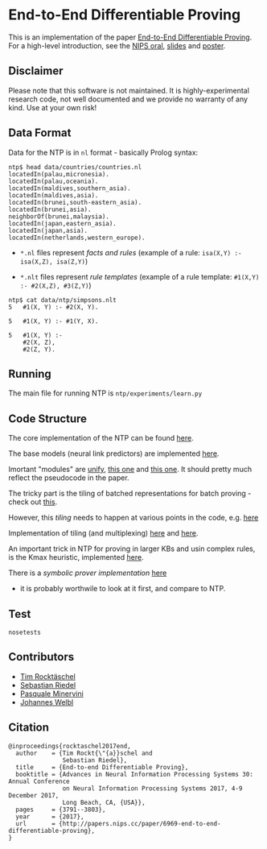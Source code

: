 # End-to-End Differentiable Proving
This is an implementation of the paper [End-to-End Differentiable Proving](http://papers.nips.cc/paper/6969-end-to-end-differentiable-proving.pdf). For a high-level introduction, see the [NIPS oral](https://www.youtube.com/watch?v=WWWQXTb_69c&t=1700s), [slides](https://rockt.github.io/pdf/rocktaschel2017end-slides.pdf) and [poster](https://rockt.github.io/pdf/rocktaschel2017end-poster.pdf).


## Disclaimer
Please note that this software is not maintained. It is highly-experimental research code, not well documented and we provide no warranty of any kind. Use at your own risk!

## Data Format

Data for the NTP is in `nl` format - basically Prolog syntax:

```shell
ntp$ head data/countries/countries.nl
locatedIn(palau,micronesia).
locatedIn(palau,oceania).
locatedIn(maldives,southern_asia).
locatedIn(maldives,asia).
locatedIn(brunei,south-eastern_asia).
locatedIn(brunei,asia).
neighborOf(brunei,malaysia).
locatedIn(japan,eastern_asia).
locatedIn(japan,asia).
locatedIn(netherlands,western_europe).
```

- `*.nl` files represent *facts and rules* (example of a rule: `isa(X,Y) :- isa(X,Z), isa(Z,Y)`)

- `*.nlt` files represent *rule templates* (example of a rule template: `#1(X,Y) :- #2(X,Z), #3(Z,Y)`)

```shell
ntp$ cat data/ntp/simpsons.nlt
5   #1(X, Y) :- #2(X, Y).

5   #1(X, Y) :- #1(Y, X).

5   #1(X, Y) :-
    #2(X, Z),
    #2(Z, Y).
```

## Running

The main file for running NTP is `ntp/experiments/learn.py`

## Code Structure

The core implementation of the NTP can be found [here](https://github.com/uclmr/ntp/blob/master/ntp/prover.py).

The base models (neural link predictors) are implemented [here](https://github.com/uclmr/ntp/blob/master/ntp/prover.py#L253).

Imortant "modules" are [unify](https://github.com/uclmr/ntp/blob/master/ntp/prover.py#L195),
[this one](https://github.com/uclmr/ntp/blob/master/ntp/prover.py#L195)
and [this one](https://github.com/uclmr/ntp/blob/master/ntp/prover.py#L470).
It should pretty much reflect the pseudocode in the paper.

The tricky part is the tiling of batched representations for batch proving -
check out [this](https://github.com/uclmr/ntp/blob/master/ntp/prover.py#L160).

However, this *tiling* needs to happen at various points in the code,
e.g. [here](https://github.com/uclmr/ntp/blob/master/ntp/prover.py#L492)

Implementation of tiling (and multiplexing)
[here](https://github.com/uclmr/ntp/blob/master/ntp/prover.py#L319) and
[here](https://github.com/uclmr/ntp/blob/master/ntp/prover.py#L346).

An important trick in NTP for proving in larger KBs and usin complex rules, is the Kmax heuristic,
implemented [here](https://github.com/uclmr/ntp/blob/master/ntp/kmax.py).

There is a *symbolic prover implementation* [here](https://github.com/uclmr/ntp/blob/master/ntp/tp.py)
- it is probably worthwile to look at it first, and compare to NTP.

## Test

```shell
nosetests
```

## Contributors
- [Tim Rocktäschel](https://rockt.github.com)
- [Sebastian Riedel](http://www.riedelcastro.org/)
- [Pasquale Minervini](http://www.neuralnoise.com/)
- [Johannes Welbl](https://jowel.gitlab.io/welbl/)

## Citation
```
@inproceedings{rocktaschel2017end,
  author    = {Tim Rockt{\"{a}}schel and
               Sebastian Riedel},
  title     = {End-to-end Differentiable Proving},
  booktitle = {Advances in Neural Information Processing Systems 30: Annual Conference
               on Neural Information Processing Systems 2017, 4-9 December 2017,
               Long Beach, CA, {USA}},
  pages     = {3791--3803},
  year      = {2017},
  url       = {http://papers.nips.cc/paper/6969-end-to-end-differentiable-proving},
}
```